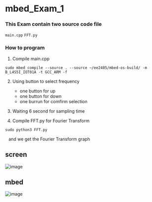 # mbed_Exam_1
### This Exam contain two source code file

`main.cpp`
`FFT.py`

### How to program

1. Compile main.cpp 
```shell=
sudo mbed compile --source . --source ~/ee2405/mbed-os-build/ -m B_L4S5I_IOT01A -t GCC_ARM -f
```

2. Using button to select frequency
   - one button for up
   - one button for down
   - one burrun for comfirm selection

3. Waiting 6 second for sampling time

4. Compile FFT.py for Fourier Transform
```shell=
sudo python3 FFT.py
```


&ensp; and we get the Fourier Transform graph 
## screen
![image](https://user-images.githubusercontent.com/74907888/113850174-09597400-974f-11eb-9c29-1f8d4b444e7b.png)
## mbed
![image](https://user-images.githubusercontent.com/74907888/113850483-5f2e1c00-974f-11eb-8f8c-9c281ef8f0f1.png)





